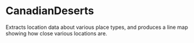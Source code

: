 CanadianDeserts
===============

Extracts location data about various place types, and produces a line map showing how close various locations are.
